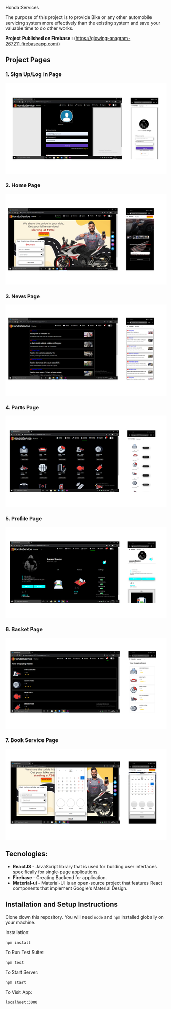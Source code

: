 Honda Services

The purpose of this project is to provide Bike or any other automobile servicing system more effectively than the existing system and 
save your valuable time to do other works.

**Project Published on Firebase :** (https://glowing-anagram-267211.firebaseapp.com/)

## Project Pages

### 1. Sign Up/Log in Page
<img src="https://github.com/Aman2221/FINAL_YEAR_PROJECT/blob/main/src/img/PAGES/LOGIN.png" alt="preview" /> <br />

### 2. Home Page
<img src="https://github.com/Aman2221/FINAL_YEAR_PROJECT/blob/main/src/img/PAGES/HOMEPAGE.png" alt="preview" /> <br />

### 3. News Page
<img src="https://github.com/Aman2221/FINAL_YEAR_PROJECT/blob/main/src/img/PAGES/NEWS%20FINAL.png" alt="preview" />

### 4. Parts Page
<img src="https://github.com/Aman2221/FINAL_YEAR_PROJECT/blob/main/src/img/PAGES/PARTS.png" alt="preview" />

### 5. Profile Page
<img src="https://github.com/Aman2221/FINAL_YEAR_PROJECT/blob/main/src/img/PAGES/PROFILE.png" alt="preview" />

### 6. Basket Page
<img src="https://github.com/Aman2221/FINAL_YEAR_PROJECT/blob/main/src/img/PAGES/BASKET.png" alt="preview" />

### 7. Book Service Page
<img src="https://github.com/Aman2221/FINAL_YEAR_PROJECT/blob/main/src/img/PAGES/BOOK%20NOW.png" alt="preview" />


## Tecnologies:

- **ReactJS** - JavaScript library that is used for building user interfaces specifically for single-page applications.
- **Firebase** -  Creating Backend for application.
- **Material-ui** - Material-UI is an open-source project that features React components that implement Google's Material Design.

## Installation and Setup Instructions

Clone down this repository. You will need `node` and `npm` installed globally on your machine.  

Installation:

`npm install`  

To Run Test Suite:  

`npm test`  

To Start Server:

`npm start`  

To Visit App:

`localhost:3000`  

